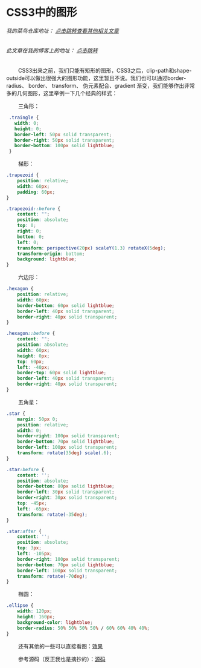 # CSS3中的图形
###### 我的菜鸟仓库地址： [点击跳转查看其他相关文章](https://github.com/ershing/RookieAngle "菜鸟仓库")
###### 此文章在我的博客上的地址： [点击跳转](http://www.ershing.cn/css3-easy-graph/ "点击我")

        CSS3出来之前，我们只能有矩形的图形，CSS3之后，clip-path和shape-outside可以做出很强大的图形功能，这里暂且不说。我们也可以通过border-radius、 border、 transform、 伪元素配合、gradient 渐变，我们能够作出非常多的几何图形，这里举例一下几个经典的样式：

        三角形：
```css
 .traingle {
   width: 0;
   height: 0;
   border-left: 50px solid transparent;
   border-right: 50px solid transparent;
   border-bottom: 100px solid lightblue;
 }
 ```
        梯形：
```css
.trapezoid {
    position: relative;
    width: 60px;
    padding: 60px;
}

.trapezoid::before {
    content: "";
    position: absolute;
    top: 0;
    right: 0;
    bottom: 0;
    left: 0;
    transform: perspective(20px) scaleY(1.3) rotateX(5deg);
    transform-origin: bottom;
    background: lightblue;
}
```
        六边形：
```css
.hexagon {
    position: relative;
    width: 60px;
    border-bottom: 60px solid lightblue;
    border-left: 40px solid transparent;
    border-right: 40px solid transparent;
}

.hexagon::before {
    content: "";
    position: absolute;
    width: 60px;
    height: 0px;
    top: 60px;
    left: -40px;
    border-top: 60px solid lightblue;
    border-left: 40px solid transparent;
    border-right: 40px solid transparent;
}
```
        五角星：
```css
.star {
    margin: 50px 0;
    position: relative;
    width: 0;
    border-right: 100px solid transparent;
    border-bottom: 70px solid lightblue;
    border-left: 100px solid transparent;
    transform: rotate(35deg) scale(.6);
}

.star:before {
    content: '';
    position: absolute;
    border-bottom: 80px solid lightblue;
    border-left: 30px solid transparent;
    border-right: 30px solid transparent;
    top: -45px;
    left: -65px;
    transform: rotate(-35deg);
}

.star:after {
    content: '';
    position: absolute;
    top: 3px;
    left: -105px;
    border-right: 100px solid transparent;
    border-bottom: 70px solid lightblue;
    border-left: 100px solid transparent;
    transform: rotate(-70deg);
}
```
        椭圆：
```css
.ellipse {
    width: 120px;
    height: 160px;
    background-color: lightblue;
    border-radius: 50% 50% 50% 50% / 60% 60% 40% 40%;
}
```
        还有其他的一些可以直接看图：[效果](http://www.ershing.cn/example/some-graph.html)

        参考源码（反正我也是摘抄的）：[源码](https://github.com/ershing/RookieAngle/blob/master/WebFront/someGraph.html)

